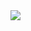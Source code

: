 <img src="https://capsule-render.vercel.app/api?type=slice&color=gradient&height=300&section=header&text=HI%20THERE&fontSize=90&animation=twinkling&reversal=true&textBg=true" />
